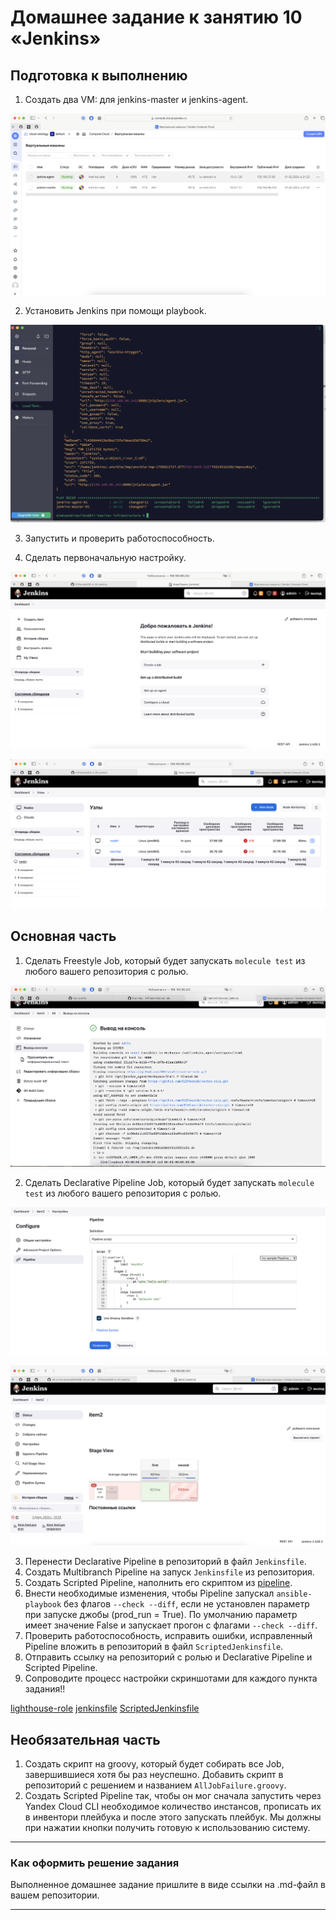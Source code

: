 # Домашнее задание к занятию 10 «Jenkins»

## Подготовка к выполнению

1. Создать два VM: для jenkins-master и jenkins-agent.
  
![vms](https://github.com/015fanatik/09-ci-04-jenkins/blob/0fbfded0f4d9a3cb1069000e8bfce8e259a036ed/screen/vms.png)

2. Установить Jenkins при помощи playbook.

![playbook](https://github.com/015fanatik/09-ci-04-jenkins/blob/d4879bd36c41004e8185dadc004f89b541cfc7f2/screen/playbook.png)

3. Запустить и проверить работоспособность.

4. Сделать первоначальную настройку.

![jenkins ](https://github.com/015fanatik/09-ci-04-jenkins/blob/14853c93e0e9403291f0afc43f238f55dfd97699/screen/jenkins1.png)

![jenkins ](https://github.com/015fanatik/09-ci-04-jenkins/blob/14853c93e0e9403291f0afc43f238f55dfd97699/screen/jenkins2.png)

## Основная часть

1. Сделать Freestyle Job, который будет запускать `molecule test` из любого вашего репозитория с ролью.

![freejob](https://github.com/015fanatik/09-ci-04-jenkins/blob/f6a26a401e34d00380b77baad1563b568b10b922/screen/freejob.png)

2. Сделать Declarative Pipeline Job, который будет запускать `molecule test` из любого вашего репозитория с ролью.

![scripted](https://github.com/015fanatik/09-ci-04-jenkins/blob/281b6952a4f8e3638cc8467bd923c7ccb191f93b/screen/scripted.png)

![scripted](https://github.com/015fanatik/09-ci-04-jenkins/blob/85f98ba1c7b60efbec7ee6833822a443830d2e48/screen/scripted2.png)



3. Перенести Declarative Pipeline в репозиторий в файл `Jenkinsfile`.
4. Создать Multibranch Pipeline на запуск `Jenkinsfile` из репозитория.
5. Создать Scripted Pipeline, наполнить его скриптом из [pipeline](./pipeline).
6. Внести необходимые изменения, чтобы Pipeline запускал `ansible-playbook` без флагов `--check --diff`, если не установлен параметр при запуске джобы (prod_run = True). По умолчанию параметр имеет значение False и запускает прогон с флагами `--check --diff`.
7. Проверить работоспособность, исправить ошибки, исправленный Pipeline вложить в репозиторий в файл `ScriptedJenkinsfile`.
8. Отправить ссылку на репозиторий с ролью и Declarative Pipeline и Scripted Pipeline.
9. Сопроводите процесс настройки скриншотами для каждого пункта задания!!

[lighthouse-role](https://github.com/015fanatik/lighthouse-role.git)
[jenkinsfile](https://github.com/015fanatik/09-ci-04-jenkins/blob/7c20fd58a86e5934eebb37cf058a4e83a16aeff6/ci_file/jenkinsfile)
[ScriptedJenkinsfile](https://github.com/015fanatik/09-ci-04-jenkins/blob/7c20fd58a86e5934eebb37cf058a4e83a16aeff6/ci_file/ScriptedJenkinsfile)

## Необязательная часть

1. Создать скрипт на groovy, который будет собирать все Job, завершившиеся хотя бы раз неуспешно. Добавить скрипт в репозиторий с решением и названием `AllJobFailure.groovy`.
2. Создать Scripted Pipeline так, чтобы он мог сначала запустить через Yandex Cloud CLI необходимое количество инстансов, прописать их в инвентори плейбука и после этого запускать плейбук. Мы должны при нажатии кнопки получить готовую к использованию систему.

---

### Как оформить решение задания

Выполненное домашнее задание пришлите в виде ссылки на .md-файл в вашем репозитории.

---
